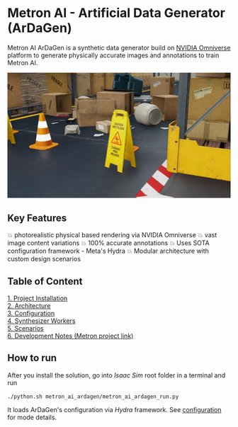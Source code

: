 # Metron AI - Artificial Data Generator (ArDaGen)

Metron AI ArDaGen is a synthetic data generator build on
[NVIDIA Omniverse](https://developer.nvidia.com/nvidia-omniverse-platform) platform to generate physically accurate
images and annotations to train Metron AI.

![Title Illustative Image](docs/imgs/title_img.jpg)

## Key Features

:boom: photorealistic physical based rendering via NVIDIA Omniverse
:boom: vast image content variations
:boom: 100% accurate annotations
:boom: Uses SOTA configuration framework - Meta's Hydra
:boom: Modular architecture with custom design scenarios

## Table of Content

[1. Project Installation](/docs/project_installation.md)\
[2. Architecture](/docs/architecture.md)\
[3. Configuration](/docs/configuration.md)\
[4. Synthesizer Workers](/docs/synthesizer_workers.md)\
[5. Scenarios](/docs/scenarios.md)\
[6. Development Notes (Metron project link)](https://github.com/OndrejSzekely/metron/blob/main/docs/development_notes.md)

## How to run

After you install the solution, go into *Isaac Sim* root folder in a terminal and run

```shell
./python.sh metron_ai_ardagen/metron_ai_ardagen_run.py
```

It loads ArDaGen's configuration via *Hydra* framework. See [configuration](/docs/configuration.md) for mode details.
